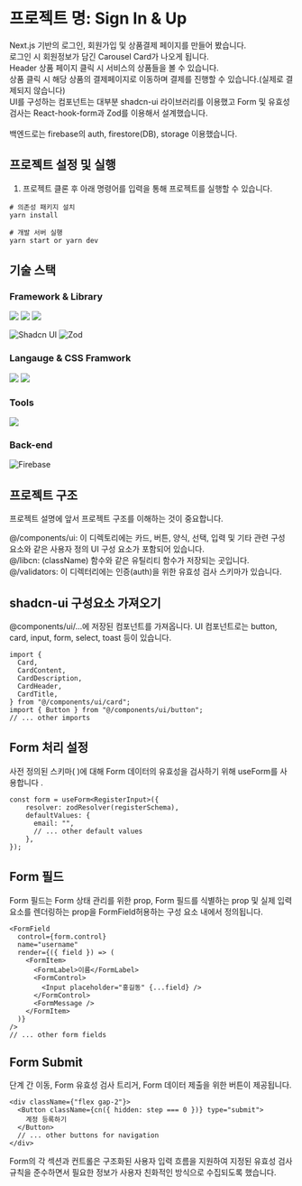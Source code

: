 # 프로젝트 명: Sign In & Up

Next.js 기반의 로그인, 회원가입 및 상품결제 페이지를 만들어 봤습니다.<br>
로그인 시 회원정보가 담긴 Carousel Card가 나오게 됩니다.<br>
Header 상품 페이지 클릭 시 서비스의 상품들을 볼 수 있습니다.<br>
상품 클릭 시 해당 상품의 결제페이지로 이동하며 결제를 진행할 수 있습니다.(실제로 결제되지 않습니다)<br>
UI를 구성하는 컴포넌트는 대부분 shadcn-ui 라이브러리를 이용했고 Form 및 유효성 검사는
React-hook-form과 Zod를 이용해서 설계했습니다.<br><br>
백엔드로는 firebase의 auth, firestore(DB), storage 이용했습니다.

## 프로젝트 설정 및 실행

1. 프로젝트 클론 후 아래 명령어를 입력을 통해 프로젝트를 실행할 수 있습니다.

```
# 의존성 패키지 설치
yarn install

# 개발 서버 실행
yarn start or yarn dev
```

## 기술 스택

### Framework & Library

<div className="flex">
<img src="https://img.shields.io/badge/react-61DAFB?style=for-the-badge&logo=react&logoColor=white">
<img src="https://img.shields.io/badge/Next.js-14.1.1-black?style=for-the-badge&logo=next.js&logoColor=black">
<img src="https://img.shields.io/badge/React%20Hook%20Form-FFC0CB?style=for-the-badge&logo=react&logoColor=black">

![Shadcn UI](https://img.shields.io/badge/Shadcn_UI-8A2BE2?style=for-the-badge)
![Zod](https://img.shields.io/badge/Zod-4958CC?style=for-the-badge&logo=&logoColor=white)

### Langauge & CSS Framwork

<img src="https://img.shields.io/badge/typescript-3178C6?style=for-the-badge&logo=typescript&logoColor=white">
<img src="https://img.shields.io/badge/tailwindcss-06B6D4?style=for-the-badge&logo=tailwindcss&logoColor=white">
</div>

### Tools

<img src="https://img.shields.io/badge/eslint-4B32C3?style=for-the-badge&logo=eslint&logoColor=white">

### Back-end

<img src="https://img.shields.io/badge/firebase-FFCA28?style=for-the-badge&logo=firebase&logoColor=white" alt="Firebase">

## 프로젝트 구조

프로젝트 설명에 앞서 프로젝트 구조를 이해하는 것이 중요합니다.

@/components/ui: 이 디렉토리에는 카드, 버튼, 양식, 선택, 입력 및 기타 관련 구성 요소와 같은 사용자 정의 UI 구성 요소가 포함되어 있습니다.</br>
@/libcn: (className) 함수와 같은 유틸리티 함수가 저장되는 곳입니다.</br>
@/validators: 이 디렉터리에는 인증(auth)을 위한 유효성 검사 스키마가 있습니다.</br>

## shadcn-ui 구성요소 가져오기

@components/ui/...에 저장된 컴포넌트를 가져옵니다. UI 컴포넌트로는 button, card, input, form, select, toast 등이 있습니다.

```
import {
  Card,
  CardContent,
  CardDescription,
  CardHeader,
  CardTitle,
} from "@/components/ui/card";
import { Button } from "@/components/ui/button";
// ... other imports
```

## Form 처리 설정

사전 정의된 스키마( )에 대해 Form 데이터의 유효성을 검사하기 위해 useForm를 사용합니다 .

```
const form = useForm<RegisterInput>({
    resolver: zodResolver(registerSchema),
    defaultValues: {
      email: "",
      // ... other default values
    },
});
```

## Form 필드

Form 필드는 Form 상태 관리를 위한 prop, Form 필드를 식별하는 prop 및 실제 입력 요소를 렌더링하는 prop을 FormField허용하는 구성 요소 내에서 정의됩니다.

```
<FormField
  control={form.control}
  name="username"
  render={({ field }) => (
    <FormItem>
      <FormLabel>이름</FormLabel>
      <FormControl>
        <Input placeholder="홍길동" {...field} />
      </FormControl>
      <FormMessage />
    </FormItem>
  )}
/>
// ... other form fields
```

## Form Submit

단계 간 이동, Form 유효성 검사 트리거, Form 데이터 제출을 위한 버튼이 제공됩니다.

```
<div className={"flex gap-2"}>
  <Button className={cn({ hidden: step === 0 })} type="submit">
    계정 등록하기
  </Button>
  // ... other buttons for navigation
</div>
```

Form의 각 섹션과 컨트롤은 구조화된 사용자 입력 흐름을 지원하여 지정된 유효성 검사 규칙을 준수하면서 필요한 정보가 사용자 친화적인 방식으로 수집되도록 했습니다.

